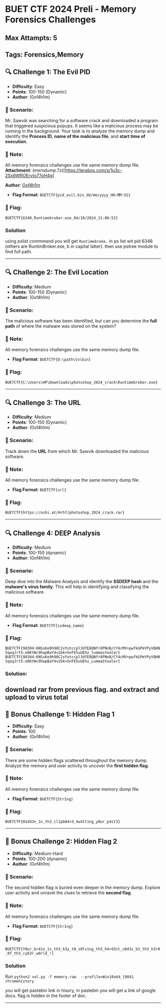 # BUET CTF 2024 Preli - Memory Forensics Challenges
## Max Attampts: 5
## Tags: Forensics,Memory
## 🔍 Challenge 1: The Evil PID  
- **Difficulty**: Easy  
- **Points**: 100-150 (Dynamic)  
- **Author**: (0xf4h1m)

### 📜 Scenario:
Mr. Sawvik was searching for a software crack and downloaded a program that triggered suspicious popups. It seems like a malicious process may be running in the background. Your task is to analyze the memory dump and identify the **Process ID**, **name of the malicious file**, and **start time of execution**.

### 📝 Note:
All memory forensics challenges use the same memory dump file. 
**Attachment**: (memdump.7z)[https://terabox.com/s/1u3c-2Sx8WROErvIo77oH4g]

**Author**: [Oxf4h1m](https://fb.com/fa11m)
- **Flag Format**: `BUETCTF{pid_evil.bin_dd/mm/yyyy_HH:MM:SS}`

### 🚩 Flag:
`BUETCTF{6348_Runtimebroker.exe_04/10/2024_11:06:52}`

### Solution
using pslist commmand you will get `Runtimebroke.` in  ps list wit pid 6348 (others are RuntimBroker.exe, b in capital latter). then use pstree module to find full path. 

---

## 🔍 Challenge 2: The Evil Location  
- **Difficulty**: Medium  
- **Points**: 100-150 (Dynamic)
- **Author**: (0xf4h1m)

### 📜 Scenario:
The malicious software has been identified, but can you determine the **full path** of where the malware was stored on the system? 

### 📝 Note:
All memory forensics challenges use the same memory dump file.

- **Flag Format**: `BUETCTF{D:\path\to\bin}`

### 🚩 Flag:
`BUETCTF{C:\Users\HP\Downloads\photoshop_2024_crack\Runtimebroker.exe}`

---

## 🔍 Challenge 3: The URL  
- **Difficulty**: Medium  
- **Points**: 100-150 (Dynamic)
- **Author**: (0xf4h1m)

### 📜 Scenario:
Track down the **URL** from which Mr. Sawvik downloaded the malicious software. 

### 📝 Note:
All memory forensics challenges use the same memory dump file.

- **Flag Format**: `BUETCTF{url}`

### 🚩 Flag:
`BUETCTF{https://oshi.at/Hrhf/photoshop_2024_crack.rar}`

---

## 🔍 Challenge 4: DEEP Analysis  
- **Difficulty**: Medium  
- **Points**: 100-150 (dynamic)  
- **Author**: (0xf4h1m)

### 📜 Scenario:
Deep dive into the Malware Analysis and identify the **SSDEEP hash** and the **malware's virus family**. This will help in identifying and classifying the malicious software.

### 📝 Note:
All memory forensics challenges use the same memory dump file.

- **Flag Format**: `BUETCTF{ssdeep_name}`

### 🚩 Flag:
`BUETCTF{98304:6NSsKe9h98C2xYotccpl3dfE8QNfr8PNnB/CY4cMV+pwfkGPmYPyVQHNSqoqJrt5:e8KtWc9hwpBaY4v2Gk+GnFE5uUEhz_lummastealer}`
`BUETCTF{98304:6NSsKe9h98C2xYotccpl3dfE8QNfr8PNnB/CY4cMV+pwfkGPmYPyVQHNSqoqJrt5:e8KtWc9hwpBaY4v2Gk+GnFE5uUEhz_LummaStealer}`

### Solution: 
download rar from previous flag. and extract and upload to virus total
---



## 🎁 Bonus Challenge 1: Hidden Flag 1  
- **Difficulty**: Easy 
- **Points**: 100  
- **Author**: (0xf4h1m)

### 📜 Scenario:
There are some hidden flags scattered throughout the memory dump. Analyze the memory and user activity to uncover the **first hidden flag**.

### 📝 Note:
All memory forensics challenges use the same memory dump file.

- **Flag Format**: `BUETCTF{Str1ng}`

### 🚩 Flag:
`BUETCTF{H1dd3n_1n_th3_cl1pb04rd_4w41t1ng_y0ur_p4st3}`

---

## 🎁 Bonus Challenge 2: Hidden Flag 2  
- **Difficulty**: Medium-Hard  
- **Points**: 100-200 (dynamic)  
- **Author**: (0xf4h1m)

### 📜 Scenario:
The second hidden flag is buried even deeper in the memory dump. Explore user activity and unravel the clues to retrieve the **second flag**.

### 📝 Note:
All memory forensics challenges use the same memory dump file.

- **Flag Format**: `BUETCTF{Str1ng}`

### 🚩 Flag:
`BUETCTF{Y0ur_br41n_1s_th3_k3y_t0_s0lv1ng_th3_h4rd3st_c0d3s_b3_th3_h3r0_0f_th3_cyb3r_w0rld_!}`

### Solution

Run 
`python2 vol.py -f memory.raw  --profile=Win10x64_19041 chromehistory` 

you will get pastebin link in hisory, in pastebin you will get a link of google docs.  flag is hidden in the footer of doc.  

---

